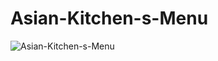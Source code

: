 # Asian-Kitchen-s-Menu
![Asian-Kitchen-s-Menu](https://github.com/ranatunc/Asian-Kitchen-s-Menu/assets/104096464/fe764776-2b92-46ac-a72b-948bdc0fbf9d)
